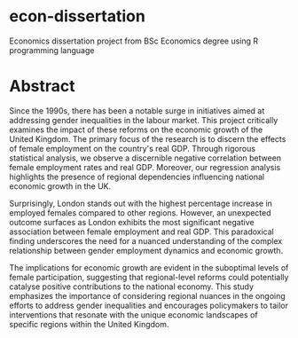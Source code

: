 # econ-dissertation
Economics dissertation project from BSc Economics degree using R programming language


# Abstract
Since the 1990s, there has been a notable surge in initiatives aimed at addressing gender inequalities in the labour market. This project critically examines the impact of these reforms on the economic growth of the United Kingdom. The primary focus of the research is to discern the effects of female employment on the country's real GDP. Through rigorous statistical analysis, we observe a discernible negative correlation between female employment rates and real GDP. Moreover, our regression analysis highlights the presence of regional dependencies influencing national economic growth in the UK.

Surprisingly, London stands out with the highest percentage increase in employed females compared to other regions. However, an unexpected outcome surfaces as London exhibits the most significant negative association between female employment and real GDP. This paradoxical finding underscores the need for a nuanced understanding of the complex relationship between gender employment dynamics and economic growth.

The implications for economic growth are evident in the suboptimal levels of female participation, suggesting that regional-level reforms could potentially catalyse positive contributions to the national economy. This study emphasizes the importance of considering regional nuances in the ongoing efforts to address gender inequalities and encourages policymakers to tailor interventions that resonate with the unique economic landscapes of specific regions within the United Kingdom.
